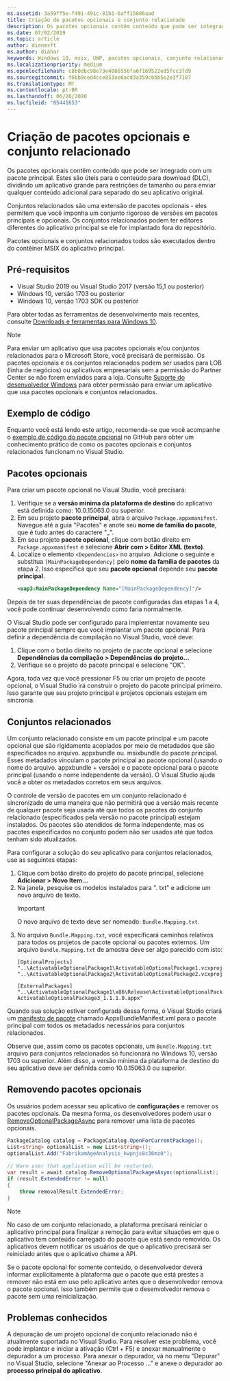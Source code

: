 ```yaml
---
ms.assetid: 3a59ff5e-f491-491c-81b1-6aff15886aad
title: Criação de pacotes opcionais e conjunto relacionado
description: Os pacotes opcionais contêm conteúdo que pode ser integrado com um pacote principal. Eles são úteis para o conteúdo para download (DLC) e outros cenários.
ms.date: 07/02/2019
ms.topic: article
author: dianmsft
ms.author: diahar
keywords: Windows 10, msix, UWP, pacotes opcionais, conjunto relacionado, extensão do pacote, Visual Studio
ms.localizationpriority: medium
ms.openlocfilehash: c8b0dbc98e73e4086556fa6f169522ed5fcc37d9
ms.sourcegitcommit: f6bb9ced4cce853ae6acd3a359cbbb5e2e3f7187
ms.translationtype: MT
ms.contentlocale: pt-BR
ms.lasthandoff: 06/26/2020
ms.locfileid: "85441653"
---
```

# <a name="optional-packages-and-related-set-authoring"></a>Criação de pacotes opcionais e conjunto relacionado

Os pacotes opcionais contêm conteúdo que pode ser integrado com um pacote principal. Estes são úteis para o conteúdo para download (DLC), dividindo um aplicativo grande para restrições de tamanho ou para enviar qualquer conteúdo adicional para separado do seu aplicativo original.

Conjuntos relacionados são uma extensão de pacotes opcionais - eles permitem que você imponha um conjunto rigoroso de versões em pacotes principais e opcionais. Os conjuntos relacionados podem ter editores diferentes do aplicativo principal se ele for implantado fora do repositório.

Pacotes opcionais e conjuntos relacionados todos são executados dentro do contêiner MSIX do aplicativo principal.

## <a name="prerequisites"></a>Pré-requisitos

- Visual Studio 2019 ou Visual Studio 2017 (versão 15,1 ou posterior)
- Windows 10, versão 1703 ou posterior
- Windows 10, versão 1703 SDK ou posterior

Para obter todas as ferramentas de desenvolvimento mais recentes, consulte [Downloads e ferramentas para Windows 10](https://developer.microsoft.com/windows/downloads).

> [!NOTE]
> Para enviar um aplicativo que usa pacotes opcionais e/ou conjuntos relacionados para o Microsoft Store, você precisará de permissão. Os pacotes opcionais e os conjuntos relacionados podem ser usados para LOB (linha de negócios) ou aplicativos empresariais sem a permissão do Partner Center se não forem enviados para a loja. Consulte [Suporte do desenvolvedor Windows](https://developer.microsoft.com/windows/support) para obter permissão para enviar um aplicativo que usa pacotes opcionais e conjuntos relacionados.

## <a name="code-sample"></a>Exemplo de código

Enquanto você está lendo este artigo, recomenda-se que você acompanhe o [exemplo de código do pacote opcional](https://github.com/AppInstaller/OptionalPackageSample) no GitHub para obter um conhecimento prático de como os pacotes opcionais e conjuntos relacionados funcionam no Visual Studio.

## <a name="optional-packages"></a>Pacotes opcionais

Para criar um pacote opcional no Visual Studio, você precisará:
1. Verifique se a **versão mínima da plataforma de destino** do aplicativo está definida como: 10.0.15063.0 ou superior.
2. Em seu projeto **pacote principal**, abra o arquivo `Package.appxmanifest`. Navegue até a guia "Pacotes" e anote seu **nome de família do pacote**, que é tudo antes do caractere "_".
3. Em seu projeto **pacote opcional**, clique com botão direito em `Package.appxmanifest` e selecione **Abrir com > Editor XML (texto)**.
4. Localize o elemento `<Dependencies>` no arquivo. Adicione o seguinte e substitua `[MainPackageDependency]` pelo **nome da família de pacotes** da etapa 2. Isso especifica que seu **pacote opcional** depende seu **pacote principal**.
    ```XML
    <uap3:MainPackageDependency Name="[MainPackageDependency]"/>
    ```

Depois de ter suas dependências de pacote configuradas das etapas 1 a 4, você pode continuar desenvolvendo como faria normalmente. 

O Visual Studio pode ser configurado para implementar novamente seu pacote principal sempre que você implantar um pacote opcional. Para definir a dependência de compilação no Visual Studio, você deve:

1. Clique com o botão direito no projeto de pacote opcional e selecione **Dependências da compilação > Dependências do projeto...**
2. Verifique se o projeto do pacote principal e selecione "OK". 

Agora, toda vez que você pressionar F5 ou criar um projeto de pacote opcional, o Visual Studio irá construir o projeto do pacote principal primeiro. Isso garante que seu projeto principal e projetos opcionais estejam em sincronia.

## <a name="related-sets"></a>Conjuntos relacionados<a name="related_sets"></a>

Um conjunto relacionado consiste em um pacote principal e um pacote opcional que são rigidamente acoplados por meio de metadados que são especificados no arquivo. appxbundle ou. msixbundle do pacote principal. Esses metadados vinculam o pacote principal ao pacote opcional (usando o nome do arquivo. appxbundle + versão) e o pacote opcional para o pacote principal (usando o nome independente da versão). O Visual Studio ajuda você a obter os metadados corretos em seus arquivos. 

O controle de versão de pacotes em um conjunto relacionado é sincronizado de uma maneira que não permitirá que a versão mais recente de qualquer pacote seja usada até que todos os pacotes do conjunto relacionado (especificados pela versão no pacote principal) estejam instalados. Os pacotes são atendidos de forma independente, mas os pacotes especificados no conjunto podem não ser usados até que todos tenham sido atualizados.

Para configurar a solução do seu aplicativo para conjuntos relacionados, use as seguintes etapas:

1. Clique com botão direito do projeto do pacote principal, selecione **Adicionar > Novo Item...**
2. Na janela, pesquise os modelos instalados para ". txt" e adicione um novo arquivo de texto.
    > [!IMPORTANT]
    > O novo arquivo de texto deve ser nomeado: `Bundle.Mapping.txt`.
3. No arquivo `Bundle.Mapping.txt`, você especificará caminhos relativos para todos os projetos de pacote opcional ou pacotes externos. Um arquivo `Bundle.Mapping.txt` de amostra deve ser algo parecido com isto:
    ```syntax
    [OptionalProjects]
    "..\ActivatableOptionalPackage1\ActivatableOptionalPackage1.vcxproj"
    "..\ActivatableOptionalPackage2\ActivatableOptionalPackage2.vcxproj"

    [ExternalPackages]
    "..\ActivatableOptionalPackage1\x86\Release\ActivatableOptionalPackage3_1.1.1.0\ ActivatableOptionalPackage3_1.1.1.0.appx"
    ```

Quando sua solução estiver configurada dessa forma, o Visual Studio criará um [manifesto de pacote](https://docs.microsoft.com/uwp/schemas/bundlemanifestschema/bundle-manifest) chamado AppxBundleManifest.xml para o pacote principal com todos os metadados necessários para conjuntos relacionados. 

Observe que, assim como os pacotes opcionais, um `Bundle.Mapping.txt` arquivo para conjuntos relacionados só funcionará no Windows 10, versão 1703 ou superior. Além disso, a versão mínima da plataforma de destino do seu aplicativo deve ser definida como 10.0.15063.0 ou superior.

## <a name="removing-optional-packages"></a>Removendo pacotes opcionais 
Os usuários podem acessar seu aplicativo de **configurações** e remover os pacotes opcionais. Da mesma forma, os desenvolvedores podem usar o [RemoveOptionalPackageAsync](https://docs.microsoft.com/uwp/api/Windows.ApplicationModel.PackageCatalog) para remover uma lista de pacotes opcionais. 

```csharp
PackageCatalog catalog = PackageCatalog.OpenForCurrentPackage();
List<string> optionalList = new List<string>();
optionalList.Add("FabrikamAgeAnalysis_kwpnjs8c36mz0");
    
// Warn user that application will be restarted. 
var result = await catalog.RemoveOptionalPackagesAsync(optionalList);
if (result.ExtendedError != null)
{
    throw removalResult.ExtendedError;
}
```
> [!NOTE]
> No caso de um conjunto relacionado, a plataforma precisará reiniciar o aplicativo principal para finalizar a remoção para evitar situações em que o aplicativo tem conteúdo carregado do pacote que está sendo removido. Os aplicativos devem notificar os usuários de que o aplicativo precisará ser reiniciado antes que o aplicativo chame a API.

Se o pacote opcional for somente conteúdo, o desenvolvedor deverá informar explicitamente à plataforma que o pacote que está prestes a remover não está em uso pelo aplicativo antes que o desenvolvedor remova o pacote opcional. Isso também permite que o desenvolvedor remova o pacote sem uma reinicialização.

## <a name="known-issues"></a>Problemas conhecidos<a name="known_issues"></a>

A depuração de um projeto opcional de conjunto relacionado não é atualmente suportada no Visual Studio. Para resolver este problema, você pode implantar e iniciar a ativação (Ctrl + F5) e anexar manualmente o depurador a um processo. Para anexar o depurador, vá no menu "Depurar" no Visual Studio, selecione "Anexar ao Processo ..." e anexe o depurador ao **processo principal do aplicativo**.

